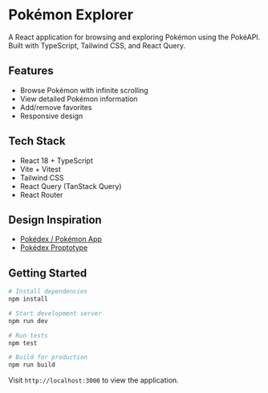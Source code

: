 # Pokémon Explorer

A React application for browsing and exploring Pokémon using the PokéAPI. Built with TypeScript, Tailwind CSS, and React Query.

## Features

- Browse Pokémon with infinite scrolling
- View detailed Pokémon information
- Add/remove favorites
- Responsive design

## Tech Stack

- React 18 + TypeScript
- Vite + Vitest
- Tailwind CSS
- React Query (TanStack Query)
- React Router

## Design Inspiration

- [Pokédex / Pokémon App](https://www.figma.com/community/file/1202971127473077147)
- [Pokédex Proptotype](https://www.figma.com/community/file/979132880663340794/pokedex)

## Getting Started

```bash
# Install dependencies
npm install

# Start development server
npm run dev

# Run tests
npm test

# Build for production
npm run build
```

Visit `http://localhost:3000` to view the application.